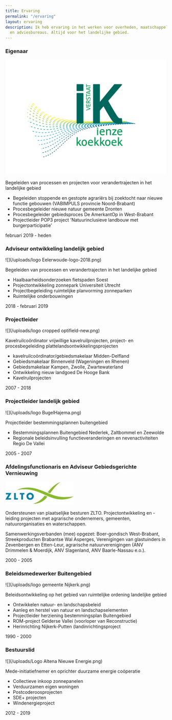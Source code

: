 ```yaml
---
title: Ervaring
permalink: "/ervaring"
layout: ervaring
description: Ik heb ervaring in het werken voor overheden, maatschappelijke organisaties
  en adviesbureaus. Altijd voor het landelijke gebied.
---
```

### Eigenaar

![](/uploads/IK-Verstaat_Logo_RGB-01.jpg)

Begeleiden van processen en projecten voor verandertrajecten in het landelijke gebied

* Begeleiden stoppende en gestopte agrariërs bij zoektocht naar nieuwe functie gebouwen (VABIMPULS provincie Noord-Brabant)
* Procesbegeleider nieuwe natuur gemeente Dronten
* Procesbegeleider gebiedsproces De AmerkantOp in West-Brabant
* Projectleider POP3 project 'Natuurinclusieve landbouw met burgerparticipatie'

februari 2019 - heden

### Adviseur ontwikkeling landelijk gebied

![](/uploads/logo Eelerwoude-logo-2018.png)

Begeleiden van processen en verandertrajecten in het landelijke gebied

* Haalbaarheidsonderzoeken fietspaden Soest
* Projectontwikkeling zonnepark Universiteit Utrecht
* Projectbegeleiding ruimtelijke planvorming zonneparken
* Ruimtelijke onderbouwingen

2018 - februari 2019

### Projectleider

![](/uploads/logo cropped optifield-new.png)

Kavelruilcoördinator vrijwillige kavelruilprojecten, project- en procesbegeleiding plattelandsontwikkelingsprojecten

* kavelruilcoördinator/gebiedsmakelaar Midden-Delfland
* Gebiedsmakelaar Binnenveld (Wageningen en Rhenen)
* Gebiedsmakelaar Kampen, Zwolle, Zwartewaterland
* Ontwikkeling nieuw landgoed De Hooge Bank
* Kavelruilprojecten

2007 - 2018

### Projectleider landelijk gebied

![](/uploads/logo BugelHajema.png)

Projectleider bestemmingsplannen buitengebied

* Bestemmingsplannen Buitengebied Nederlek, Zaltbommel en Zeewolde
* Regionale beleidsinvulling functieveranderingen en nevenactiviteiten Regio De Vallei

2005 - 2007

### Afdelingsfunctionaris en Adviseur Gebiedsgerichte Vernieuwing

![](/uploads/zlto-logo.jpg)

Ondersteunen van plaatselijke besturen ZLTO. Projectontwikkeling en -leiding projecten met agrarische ondernemers, gemeenten, natuurorganisaties en waterschappen.

Samenwerkingsverbanden (mee) opgezet: Boer-gondisch West-Brabant, Streekproducten Brabantse Wal Asperges, Verenigingen van glastuinders in Zevenbergen en Etten-Leur, agrarische natuurverenigingen (ANV Drimmelen & Moerdijk, ANV Slagenland, ANV Baarle-Nassau e.o.).

2000 - 2005

### Beleidsmedewerker Buitengebied

![](/uploads/logo gemeente Nijkerk.png)

Beleidsontwikkeling op het gebied van ruimtelijke ordening landelijke gebied

* Ontwikkelen natuur- en landschapsbeleid
* Aanleg en herstel van natuur en landschapselementen
* Projectleider herziening bestemmingsplan Buitengebied
* ROM-project Gelderse Vallei (voorloper van Reconstructie)
* Herinrichting Nijkerk-Putten (landinrichtingsproject

1990 - 2000

### Bestuurslid

![](/uploads/Logo Altena Nieuwe Energie.png)

Mede-initiatiefnemer en oprichter duurzame energie coöperatie

* Collectieve inkoop zonnepanelen
* Verduurzamen eigen woningen
* Postcoderoosprojecten
* SDE+ projecten
* Windenergieproject

2012 - 2019
